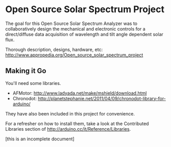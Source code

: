 Open Source Solar Spectrum Project
==================================

The goal for this Open Source Solar Spectrum Analyzer was to collaboratively design the mechanical and electronic controls for a direct/diffuse data acquisition of wavelength and tilt angle dependent solar flux.

Thorough description, designs, hardware, etc: http://www.appropedia.org/Open_source_solar_spectrum_project


Making it Go
------------

You'll need some libraries.

* AFMotor: http://www.ladyada.net/make/mshield/download.html
* Chronodot: http://planetstephanie.net/2011/04/09/chronodot-library-for-arduino/

They have also been included in this project for convenience.

For a refresher on how to install them, take a look at the Contributed Libraries section of http://arduino.cc/it/Reference/Libraries.

[this is an incomplete document]
